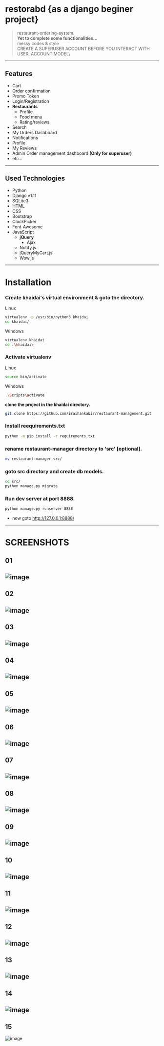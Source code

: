 # restorabd {as a django beginer project}
> restaurant-ordering-system.\
> **Yet to complete some functionalities...**\
> messy codes & style\
> CREATE A SUPERUSER ACCOUNT BEFORE YOU INTERACT WITH USER, ACCOUNT MODEL\
---

## Features
* Cart
* Order confirmation
* Promo Token
* Login/Registration
* **Restaurants**
	* Profile
	* Food menu
	* Rating/reviews
* Search
* My Orders Dashboard
* Notifications
* Profile
* My Reviews
* Admin Order management dashboard **(Only for superuser)**
* etc...
---

## Used Technologies
* Python
* Django v1.11
* SQLite3
* HTML
* CSS
* Bootstrap
* ClockPicker
* Font-Awesome
* JavaScript
	* **jQuery**
		* Ajax
	* Notify.js
	* jQueryMyCart.js
	* Wow.js
---

# Installation

### Create khaidai's virtual environment & goto the directory.

Linux
```bash
virtualenv -p /usr/bin/python3 khaidai
cd khaidai/
```

Windows
```bash
virtualenv khaidai
cd .\khaidai\
```

### Activate virtualenv

Linux
```bash
source bin/activate
```

Windows
```bash
.\Scripts\activate
```

**clone the project in the khaidai directory.**
```bash
git clone https://github.com/iraihankabir/restaurant-management.git
```

### Install reequirements.txt
```bash
python -m pip install -r requirements.txt
```

### rename restaurant-manager directory to 'src' **[optional]**.
```bash
mv restaurant-manager src/
```

### goto src directory and create db models.
```bash
cd src/
python manage.py migrate
```

### Run dev server at port 8888.
```bash
python manage.py runserver 8888
```
* now goto http://127.0.0.1:8888/
---

# SCREENSHOTS

## 01
![image](ss/home1.png)
---

## 02
![image](ss/home2.png)
---

## 03
![image](ss/right-menu.png)
---

## 04
![image](ss/profile-info.png)
---

## 05
![image](ss/mycart.png)
---

## 06
![image](ss/my-reviews.png)
---

## 07
![image](ss/notification-list.png)
---

## 08
![image](ss/restaurant-detail.png)
---

## 09
![image](ss/restaurant-foods.png)
---

## 10
![image](ss/restaurant-list.png)
---

## 11
![image](ss/restaurant-reviews.png)
---

## 12
![image](ss/order-confirm.png)
---

## 13
![image](ss/order-confirm-2.png)
---

## 14
![image](ss/order-dashboard.png)
---

## 15
![image](ss/order-detail.png)
